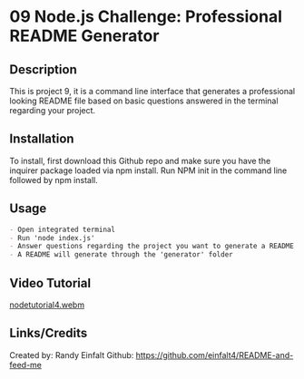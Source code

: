 # 09 Node.js Challenge: Professional README Generator

## Description

This is project 9, it is a command line interface that generates a professional looking README file based on basic questions answered in the terminal regarding your project.


## Installation


To install, first download this Github repo and make sure you have the inquirer package loaded via npm install. Run NPM init in the command line followed by npm install.


## Usage

```md
- Open integrated terminal
- Run 'node index.js'
- Answer questions regarding the project you want to generate a README for
- A README will generate through the 'generator' folder 
```

## Video Tutorial



[nodetutorial4.webm](https://user-images.githubusercontent.com/107439535/186210658-b18b2448-ca39-48a5-bd08-d595e8297c6b.webm)



## Links/Credits

Created by: Randy Einfalt
Github: https://github.com/einfalt4/README-and-feed-me
